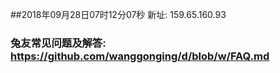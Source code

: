##2018年09月28日07时12分07秒 新址: 159.65.160.93
### 兔友常见问题及解答: https://github.com/wanggonging/d/blob/w/FAQ.md
